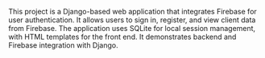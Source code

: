 This project is a Django-based web application that integrates Firebase for user authentication. It allows users to sign in, register, and view client data from Firebase. The application uses SQLite for local session management, with HTML templates for the front end. It demonstrates backend and Firebase integration with Django.
